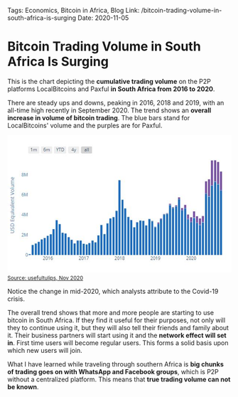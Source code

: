 Tags: Economics, Bitcoin in Africa, Blog
Link: /bitcoin-trading-volume-in-south-africa-is-surging
Date: 2020-11-05

# Bitcoin Trading Volume in South Africa Is Surging

This is the chart depicting the <strong>cumulative trading volume</strong> on the P2P platforms LocalBitcoins and Paxful <strong>in South Africa from 2016 to 2020</strong>.

There are steady ups and downs, peaking in 2016, 2018 and 2019, with an all-time high recently in September 2020. The trend shows an <strong>overall increase in volume of bitcoin trading</strong>. The blue bars stand for LocalBitcoins' volume and the purples are for Paxful.

![Combined bitcoin trading volume](assets/_8-combined-BTC-trading-vol.jpg) 
<small> [Source: usefultulips, Nov 2020](https://www.usefultulips.org/combined_ZAR_Page.html) </small>

Notice the change in mid-2020, which analysts attribute to the Covid-19 crisis.

The overall trend shows that more and more people are starting to use bitcoin in South Africa. If they find it useful for their purposes, not only will they to continue using it, but they will also tell their friends and family about it. Their business partners will start using it and the <strong>network effect will set in</strong>. First time users will become regular users. This forms a solid basis upon which new users will join. 

What I have learned while traveling through southern Africa is <strong>big chunks of trading goes on with WhatsApp and Facebook groups</strong>, which is P2P without a centralized platform. This means that <strong>true trading volume can not be known</strong>. 